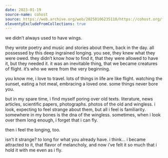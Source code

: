 ```yaml
---
date: 2023-01-19
source-name: cohost
source: https://web.archive.org/web/20250106235110/https://cohost.org/fishfood/post/868293-we-didn-t-always-use
eleventyExcludeFromCollections: true
---
```


we didn’t always used to have wings.

they wrote poetry and music and stories about them, back in the day. all possessed by this deep ingrained longing. you see, they knew what they were owed. they didn’t know how to find it, that they were allowed to have it, but they needed it. it was an inevitable thing, that we became creatures of flight. it’s who we were from the very beginning.

you know me, i love to travel. lots of things in life are like flight. watching the sunset, eating a hot meal, embracing a loved one. some things never bore you.

but in my spare time, i find myself poring over old texts. literature, news articles, scientific papers, photographs. photos of the old and wingless. i look, expecting to feel strange about them, but all i feel is familiarity. somewhere in my bones is the dna of the wingless. sometimes, when i look over them long enough, i forget that i can fly.

then i feel the longing, too.

isn’t it strange? to long for what you already have. i think… i became attracted to it, that flavor of melancholy, and now i’ve felt it so much that i hold it with me even as i fly.
